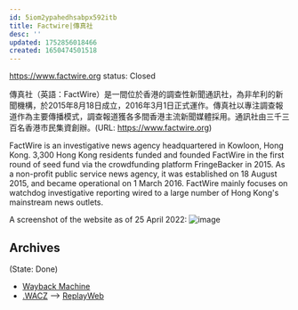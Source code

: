 ```yaml
---
id: 5iom2ypahedhsabpx592itb
title: Factwire|傳真社
desc: ''
updated: 1752856018466
created: 1650474501518
---
```


https://www.factwire.org
status: Closed

傳真社（英語：FactWire）是一間位於香港的調查性新聞通訊社，為非牟利的新聞機構，於2015年8月18日成立，2016年3月1日正式運作。傳真社以專注調查報道作為主要傳播模式，調查報道獲各多間香港主流新聞媒體採用。通訊社由三千三百名香港市民集資創辦。(URL: https://www.factwire.org)

FactWire is an investigative news agency headquartered in Kowloon, Hong Kong. 3,300 Hong Kong residents funded and founded FactWire in the first round of seed fund via the crowdfunding platform FringeBacker in 2015. As a non-profit public service news agency, it was established on 18 August 2015, and became operational on 1 March 2016. FactWire mainly focuses on watchdog investigative reporting wired to a large number of Hong Kong's mainstream news outlets. 

A screenshot of the website as of 25 April 2022:
![image](https://user-images.githubusercontent.com/103475460/165094356-ba7e0e95-da2e-456f-b7b8-9c7d287287ba.png)


## Archives
(State: Done)

- [Wayback Machine](https://web.archive.org/web/*/http://www.factwire.org/en/)
- [.WACZ](https://storage.googleapis.com/web-archive-storage-sage-striker-294302/archives/factwire.wacz) --> [ReplayWeb](https://replayweb.page/?source=https%3A%2F%2Fstorage.googleapis.com%2Fweb-archive-storage-sage-striker-294302%2Farchives%2Ffactwire.wacz#view=pages&url=https%3A%2F%2Fwww.factwire.org%2F&ts=20220610085507)

